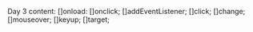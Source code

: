 Day 3 content:
[]onload:
[]onclick;
[]addEventListener;
[]click;
[]change;
[]mouseover;
[]keyup;
[]target;
